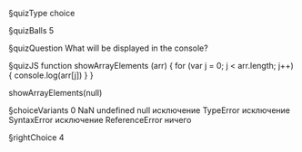 §quizType
choice

§quizBalls
5

§quizQuestion
What will be displayed in the console?



§quizJS
function showArrayElements (arr) {
  for (var j = 0; j < arr.length; j++) {
    console.log(arr[j])
  }
}

showArrayElements(null)




§choiceVariants
0
NaN
undefined
null
исключение TypeError
исключение SyntaxError
исключение ReferenceError
ничего


§rightChoice
4

